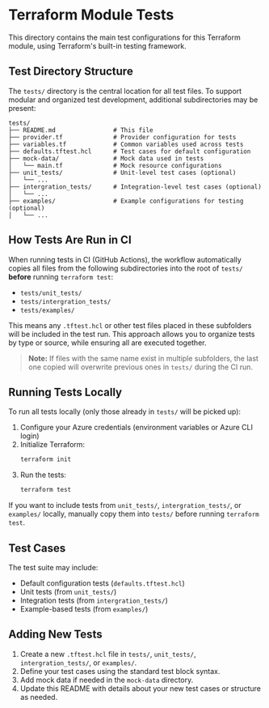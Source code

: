 # Terraform Module Tests

This directory contains the main test configurations for this Terraform module, using Terraform's built-in testing framework.

## Test Directory Structure

The `tests/` directory is the central location for all test files. To support modular and organized test development, additional subdirectories may be present:

```
tests/
├── README.md                # This file
├── provider.tf              # Provider configuration for tests
├── variables.tf             # Common variables used across tests
├── defaults.tftest.hcl      # Test cases for default configuration
├── mock-data/               # Mock data used in tests
│   └── main.tf              # Mock resource configurations
├── unit_tests/              # Unit-level test cases (optional)
│   └── ...
├── intergration_tests/      # Integration-level test cases (optional)
│   └── ...
├── examples/                # Example configurations for testing (optional)
│   └── ...
```

## How Tests Are Run in CI

When running tests in CI (GitHub Actions), the workflow automatically copies all files from the following subdirectories into the root of `tests/` **before** running `terraform test`:

- `tests/unit_tests/`
- `tests/intergration_tests/`
- `tests/examples/`

This means any `.tftest.hcl` or other test files placed in these subfolders will be included in the test run. This approach allows you to organize tests by type or source, while ensuring all are executed together.

> **Note:** If files with the same name exist in multiple subfolders, the last one copied will overwrite previous ones in `tests/` during the CI run.

## Running Tests Locally

To run all tests locally (only those already in `tests/` will be picked up):

1. Configure your Azure credentials (environment variables or Azure CLI login)
2. Initialize Terraform:
   ```bash
   terraform init
   ```
3. Run the tests:
   ```bash
   terraform test
   ```

If you want to include tests from `unit_tests/`, `intergration_tests/`, or `examples/` locally, manually copy them into `tests/` before running `terraform test`.

## Test Cases

The test suite may include:

- Default configuration tests (`defaults.tftest.hcl`)
- Unit tests (from `unit_tests/`)
- Integration tests (from `intergration_tests/`)
- Example-based tests (from `examples/`)

## Adding New Tests

1. Create a new `.tftest.hcl` file in `tests/`, `unit_tests/`, `intergration_tests/`, or `examples/`.
2. Define your test cases using the standard test block syntax.
3. Add mock data if needed in the `mock-data` directory.
4. Update this README with details about your new test cases or structure as needed. 